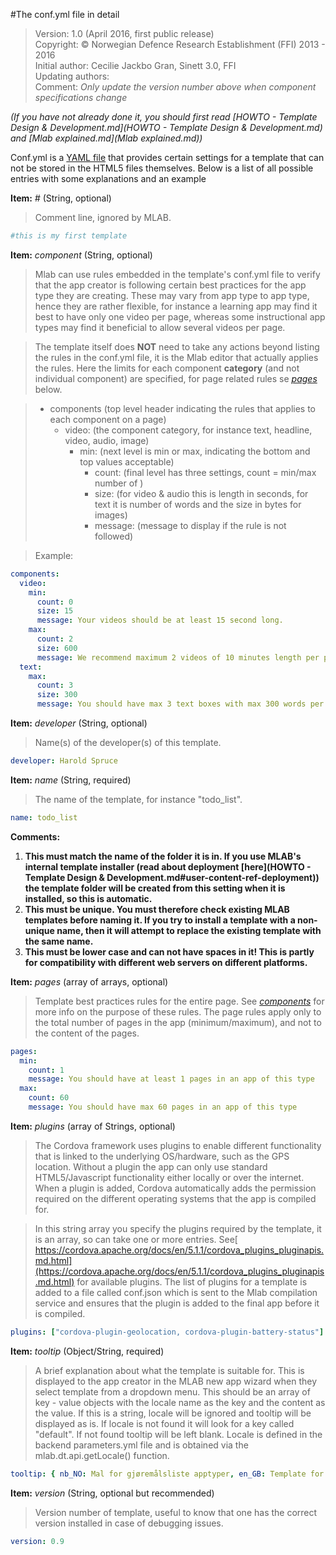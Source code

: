 #The conf.yml file in detail

>Version: 1.0 (April 2016, first public release)<br>
Copyright: © Norwegian Defence Research Establishment (FFI) 2013 - 2016<br>
Initial author: Cecilie Jackbo Gran, Sinett 3.0, FFI<br>
Updating authors: <br>
Comment: _Only update the version number above when component specifications change_

_(If you have not already done it, you should first read [HOWTO - Template Design & Development.md](HOWTO - Template Design & Development.md) and [Mlab explained.md](Mlab explained.md))_

Conf.yml is a [YAML file](http://www.yaml.org/) that provides certain settings for a template that can not be stored in the HTML5 files themselves. Below is a list of all possible entries with some explanations and an example

**Item:** *#* (String, optional) <a id="ref-comment"></a>
>Comment line, ignored by MLAB.
```yml
#this is my first template
```

**Item:** *component* (String, optional) <a id="ref-components"></a>
>Mlab can use rules embedded in the template's conf.yml file to verify that the app creator is following certain best practices for the app type they are creating. These may vary from app type to app type, hence they are rather flexible, for instance a learning app may find it best to have only one video per page, whereas some instructional app types may find it beneficial to allow several videos per page.

>The template itself does **NOT** need to take any actions beyond listing the rules in the conf.yml file, it is the Mlab editor that actually applies the rules. Here the limits for each component **category** (and not individual component) are specified, for page related rules se [*pages*](#user-content-ref-pages) below. 

> * components (top level header indicating the rules that applies to each component on a page)
>   * video: (the component category, for instance text, headline, video, audio, image)
>     * min: (next level is min or max, indicating the bottom and top values acceptable)
>       * count: (final level has three settings, count = min/max number of )
>       * size: (for video & audio this is length in seconds, for text it is number of words and the size in bytes for images)
>       * message: (message to display if the rule is not followed)

>Example:
```yml
components: 
  video:
    min: 
      count: 0
      size: 15
      message: Your videos should be at least 15 second long.
    max: 
      count: 2
      size: 600
      message: We recommend maximum 2 videos of 10 minutes length per page
  text:
    max: 
      count: 3
      size: 300
      message: You should have max 3 text boxes with max 300 words per page
```

**Item:** *developer* (String, optional) <a id="ref-developer"></a>
>Name(s) of the developer(s) of this template.
```yml
developer: Harold Spruce
```

**Item:** *name* (String, required) <a id="ref-name"></a>
>The name of the template, for instance "todo_list".
```yml
name: todo_list
```
**Comments:**
  1. **This must match the name of the folder it is in. If you use MLAB's internal template installer (read about deployment [here](HOWTO - Template Design & Development.md#user-content-ref-deployment)) the template folder will be created from this setting when it is installed, so this is automatic.**
  2. **This must be unique. You must therefore check existing MLAB templates before naming it. If you try to install a template with a non-unique name, then it will attempt to replace the existing template with the same name.**
  3. **This must be lower case and can not have spaces in it! This is partly for compatibility with different web servers on different platforms.**

**Item:** *pages* (array of arrays, optional) <a id="ref-pages"></a>
>Template best practices rules for the entire page. See [*components*](#user-content-ref-components) for more info on the purpose of these rules. The page rules apply only to the total number of pages in the app (minimum/maximum), and not to the content of the pages.
```yml
pages:
  min:
    count: 1
    message: You should have at least 1 pages in an app of this type
  max:
    count: 60
    message: You should have max 60 pages in an app of this type
```

**Item:** *plugins* (array of Strings, optional) <a id="ref-plugins"></a>
>The Cordova framework uses plugins to enable different functionality that is linked to the underlying OS/hardware, such as the GPS location. Without a plugin the app can only use standard HTML5/Javascript functionality either locally or over the internet. When a plugin is added, Cordova automatically adds the permission required on the different operating systems that the app is compiled for.

>In this string array you specify the plugins required by the template, it is an array, so can take one or more entries. See[ https://cordova.apache.org/docs/en/5.1.1/cordova_plugins_pluginapis.md.html](https://cordova.apache.org/docs/en/5.1.1/cordova_plugins_pluginapis.md.html) for available plugins. The list of plugins for a template is added to a file called conf.json which is sent to the Mlab compilation service and ensures that the plugin is added to the final app before it is compiled.
```yml
plugins: ["cordova-plugin-geolocation, cordova-plugin-battery-status"]
```

**Item:** *tooltip* (Object/String, required) <a id="ref-tooltip"></a>
> A brief explanation about what the template is suitable for. This is displayed to the app creator in the MLAB new app wizard when they select template from a dropdown menu. This should be an array of key - value objects with the locale name as the key and the content as the value. If this is a string, locale will be ignored and tooltip will be displayed as is. If locale is not found it will look for a key called "default". If not found tooltip will be left blank. Locale is defined in the backend parameters.yml file and is obtained via the mlab.dt.api.getLocale() function.
```yml
tooltip: { nb_NO: Mal for gjøremålsliste apptyper, en_GB: Template for todo list style app, default: Template for todo list style app }
```

**Item:** *version* (String, optional but recommended) <a id="ref-version"></a>
> Version number of template, useful to know that one has the correct version installed in case of debugging issues.
```yml
version: 0.9
```
